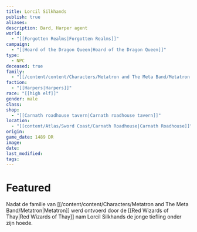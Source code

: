 ```yaml
---
title: Lorcil Silkhands
publish: true
aliases: 
description: Bard, Harper agent
world:
  - "[[Forgotten Realms|Forgotten Realms]]"
campaign:
  - "[[Hoard of the Dragon Queen|Hoard of the Dragon Queen]]"
type:
  - NPC
deceased: true
family:
  - "[[/content/content/Characters/Metatron and The Meta Band/Metatron|Metatron]]"
faction:
  - "[[Harpers|Harpers]]"
race: "[[high elf]]"
gender: male
class: 
shop:
  - "[[Carnath roadhouse tavern|Carnath roadhouse tavern]]"
location:
  - "[[content/Atlas/Sword Coast/Carnath Roadhouse|Carnath Roadhouse]]"
origin: 
game_date: 1489 DR
image: 
date: 
last_modified: 
tags: 
---
```



# Featured



Nadat de familie van [[/content/content/Characters/Metatron and The Meta Band/Metatron|Metatron]] werd ontvoerd door de [[Red Wizards of Thay|Red Wizards of Thay]] nam Lorcil Silkhands de jonge tiefling onder zijn hoede. 